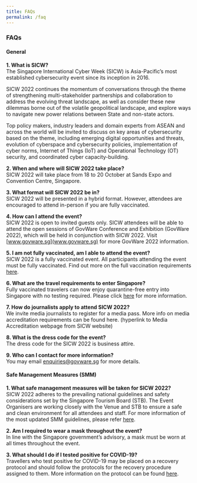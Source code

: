 ```yaml
---
title: FAQs
permalink: /faq
---
```

### **FAQs**

#### **General**

**1.	What is SICW?**
<br>The Singapore International Cyber Week (SICW) is Asia-Pacific’s most established cybersecurity event since its inception in 2016. 

SICW 2022 continues the momentum of conversations through the theme of strengthening multi-stakeholder partnerships and collaboration to address the evolving threat landscape, as well as consider these new dilemmas borne out of the volatile geopolitical landscape, and explore ways to navigate new power relations between State and non-state actors. 

Top policy makers, industry leaders and domain experts from ASEAN and across the world will be invited to discuss on key areas of cybersecurity based on the theme, including emerging digital opportunities and threats, evolution of cyberspace and cybersecurity policies, implementation of cyber norms, Internet of Things (IoT) and Operational Technology (OT) security, and coordinated cyber capacity-building.   


**2.	When and where will SICW 2022 take place?**
<br>SICW 2022 will take place from 18 to 20 October at Sands Expo and Convention Centre, Singapore.

**3.	What format will SICW 2022 be in?** 
<br>SICW 2022 will be presented in a hybrid format. However, attendees are encouraged to attend in-person if you are fully vaccinated.

**4.	How can I attend the event?**
<br>SICW 2022 is open to invited guests only. SICW attendees will be able to attend the open sessions of  GovWare Conference and Exhibition (GovWare 2022), which will be held in conjunction with SICW 2022. Visit [www.govware.sg](www.govware.sg) for more GovWare 2022 information. 

**5.	I am not fully vaccinated, am I able to attend the event?**
<br>SICW 2022 is a fully vaccinated event. All participants attending the event must be fully vaccinated. 
Find out more on the full vaccination requirements [here](https://www.ica.gov.sg/enter-transit-depart/entering-singapore). 

**6.	What are the travel requirements to enter Singapore?**
<br>Fully vaccinated travelers can now enjoy quarantine-free entry into Singapore with no testing required. Please click [here](https://www.ica.gov.sg/enter-transit-depart/entering-singapore) for more information. 

**7. How do journalists apply to attend SICW 2022?**
<br>We invite media journalists to register for a media pass. More info on media accreditation requirements can be found here. (hyperlink to Media Accreditation webpage from SICW website)

**8. What is the dress code for the event?**
<br>The dress code for the SICW 2022 is business attire.

**9. Who can I contact for more information?**
<br>You may email <a href="mailto:enquiries@govware.sg ">enquiries@govware.sg </a> for more details.

#### **Safe Management Measures (SMM)**

**1.	What safe management measures will be taken for SICW 2022?**
<br>SICW 2022 adheres to the prevailing national guidelines and safety considerations set by the Singapore Tourism Board (STB). The Event Organisers are working closely with the Venue and STB to ensure a safe and clean environment for all attendees and staff. For more information of the most updated SMM guidelines, please refer [here](https://www.stb.gov.sg/content/stb/en/home-pages/advisory-for-MICE.html#MICE). 

**2. Am I required to wear a mask throughout the event?**
<br>In line with the Singapore government’s advisory, a mask must be worn at all times throughout the event.

**3. What should I do if I tested positive for COVID-19?**
<br>Travellers who test positive for COVID-19 may be placed on a recovery protocol and should follow the protocols for the recovery procedure assigned to them. More information on the protocol can be found [here](https://www.visitsingapore.com/travel-requirements/health-protocol/#:~:text=Travellers%20who%20test%20positive%20for,discharge%20from%20the%20recovery%20protocol).